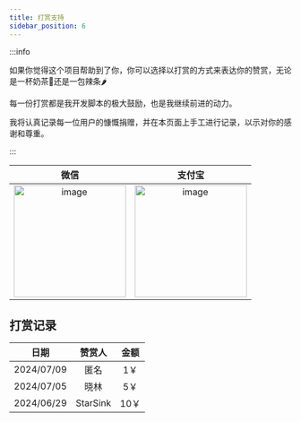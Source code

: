 ```yaml
---
title: 打赏支持
sidebar_position: 6
---
```


:::info

如果你觉得这个项目帮助到了你，你可以选择以打赏的方式来表达你的赞赏，无论是一杯奶茶🧋还是一包辣条🌶️

每一份打赏都是我开发脚本的极大鼓励，也是我继续前进的动力。

我将认真记录每一位用户的慷慨捐赠，并在本页面上手工进行记录，以示对你的感谢和尊重。

:::

|                             微信                             |                            支付宝                            |
| :----------------------------------------------------------: | :----------------------------------------------------------: |
| <img src="https://pic.rmb.bdstatic.com/bjh/240725/64352730d646ff37f7e1e9dba675ee959956.png" alt="image" height="200"/> | <img src="https://pic.rmb.bdstatic.com/bjh/240725/76f3b21ac37385a8601b9aa240971b8a9495.png" alt="image" height="200"/> |

## 打赏记录

|    日期    |  赞赏人  | 金额 |
| :--------: | :------: | :--: |
| 2024/07/09 |   匿名   | 1￥  |
| 2024/07/05 |   晓林   | 5￥  |
| 2024/06/29 | StarSink | 10￥ |